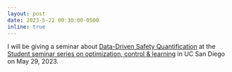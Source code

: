 ```yaml
---
layout: post
date: 2023-5-22 00:30:00-0500
inline: true
---
```


 I will be giving a seminar about <a href="assets/pdf/Robust_Counterpart_Seminar__UCSD.pdf">Data-Driven Safety Quantification</a> at the <a href="https://docs.google.com/spreadsheets/d/11uzIYHNBBifnlHDH8U9tDauCoopzknpos9GKDIFm7nA/edit#gid=0">Student seminar series on optimization, control & learning</a> in UC San Diego on May 29, 2023.
